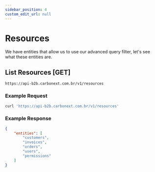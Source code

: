 ```yaml
---
sidebar_position: 4
custom_edit_url: null
---
```


# Resources

We have entities that allow us to use our advanced query filter, let's see what these entities are.

## List Resources [GET]

```url title="BASE URL"
https://api-b2b.carbonext.com.br/v1/resources
```

### Example Request

```javascript
curl 'https://api-b2b.carbonext.com.br/v1/resources'
```

### Example Response

```json
{
    "entities": [
        "customers",
        "invoices",
        "orders",
        "users",
        "permissions"
    ]
}
```
